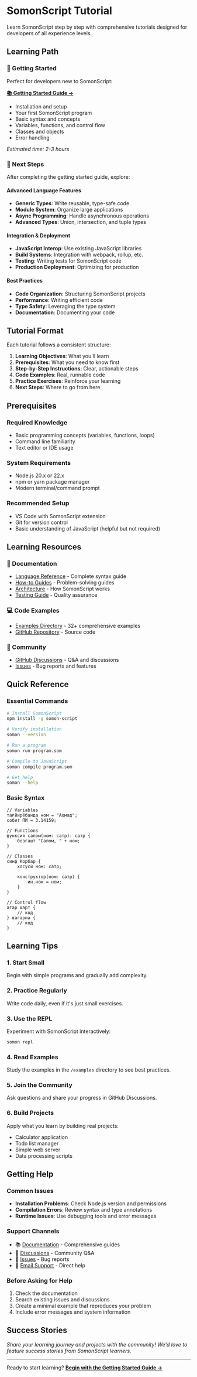 # SomonScript Tutorial

Learn SomonScript step by step with comprehensive tutorials designed for
developers of all experience levels.

## Learning Path

### 🌟 Getting Started

Perfect for developers new to SomonScript:

**[📚 Getting Started Guide →](getting-started.md)**

- Installation and setup
- Your first SomonScript program
- Basic syntax and concepts
- Variables, functions, and control flow
- Classes and objects
- Error handling

_Estimated time: 2-3 hours_

### 🚀 Next Steps

After completing the getting started guide, explore:

#### Advanced Language Features

- **Generic Types**: Write reusable, type-safe code
- **Module System**: Organize large applications
- **Async Programming**: Handle asynchronous operations
- **Advanced Types**: Union, intersection, and tuple types

#### Integration & Deployment

- **JavaScript Interop**: Use existing JavaScript libraries
- **Build Systems**: Integration with webpack, rollup, etc.
- **Testing**: Writing tests for SomonScript code
- **Production Deployment**: Optimizing for production

#### Best Practices

- **Code Organization**: Structuring SomonScript projects
- **Performance**: Writing efficient code
- **Type Safety**: Leveraging the type system
- **Documentation**: Documenting your code

## Tutorial Format

Each tutorial follows a consistent structure:

1. **Learning Objectives**: What you'll learn
2. **Prerequisites**: What you need to know first
3. **Step-by-Step Instructions**: Clear, actionable steps
4. **Code Examples**: Real, runnable code
5. **Practice Exercises**: Reinforce your learning
6. **Next Steps**: Where to go from here

## Prerequisites

### Required Knowledge

- Basic programming concepts (variables, functions, loops)
- Command line familiarity
- Text editor or IDE usage

### System Requirements

- Node.js 20.x or 22.x
- npm or yarn package manager
- Modern terminal/command prompt

### Recommended Setup

- VS Code with SomonScript extension
- Git for version control
- Basic understanding of JavaScript (helpful but not required)

## Learning Resources

### 📖 Documentation

- [Language Reference](../reference/) - Complete syntax guide
- [How-to Guides](../how-to/) - Problem-solving guides
- [Architecture](../explanation/architecture.md) - How SomonScript works
- [Testing Guide](../explanation/testing.md) - Quality assurance

### 💻 Code Examples

- [Examples Directory](../../examples/) - 32+ comprehensive examples
- [GitHub Repository](https://github.com/Slashmsu/somoni-script) - Source code

### 🤝 Community

- [GitHub Discussions](https://github.com/Slashmsu/somoni-script/discussions) -
  Q&A and discussions
- [Issues](https://github.com/Slashmsu/somoni-script/issues) - Bug reports and
  features

## Quick Reference

### Essential Commands

```bash
# Install SomonScript
npm install -g somon-script

# Verify installation
somon --version

# Run a program
somon run program.som

# Compile to JavaScript
somon compile program.som

# Get help
somon --help
```

### Basic Syntax

```som
// Variables
тағйирёбанда ном = "Аҳмад";
собит ПИ = 3.14159;

// Functions
функсия салом(ном: сатр): сатр {
    бозгашт "Салом, " + ном;
}

// Classes
синф Корбар {
    хосусӣ ном: сатр;

    конструктор(ном: сатр) {
        ин.ном = ном;
    }
}

// Control flow
агар шарт {
    // код
} вагарна {
    // код
}
```

## Learning Tips

### 1. Start Small

Begin with simple programs and gradually add complexity.

### 2. Practice Regularly

Write code daily, even if it's just small exercises.

### 3. Use the REPL

Experiment with SomonScript interactively:

```bash
somon repl
```

### 4. Read Examples

Study the examples in the `/examples` directory to see best practices.

### 5. Join the Community

Ask questions and share your progress in GitHub Discussions.

### 6. Build Projects

Apply what you learn by building real projects:

- Calculator application
- Todo list manager
- Simple web server
- Data processing scripts

## Getting Help

### Common Issues

- **Installation Problems**: Check Node.js version and permissions
- **Compilation Errors**: Review syntax and type annotations
- **Runtime Issues**: Use debugging tools and error messages

### Support Channels

- 📚 [Documentation](../../README.md) - Comprehensive guides
- 💬 [Discussions](https://github.com/Slashmsu/somoni-script/discussions) -
  Community Q&A
- 🐛 [Issues](https://github.com/Slashmsu/somoni-script/issues) - Bug reports
- 📧 [Email Support](mailto:support@somoni-script.org) - Direct help

### Before Asking for Help

1. Check the documentation
2. Search existing issues and discussions
3. Create a minimal example that reproduces your problem
4. Include error messages and system information

## Success Stories

_Share your learning journey and projects with the community! We'd love to
feature success stories from SomonScript learners._

---

Ready to start learning?
**[Begin with the Getting Started Guide →](getting-started.md)**
